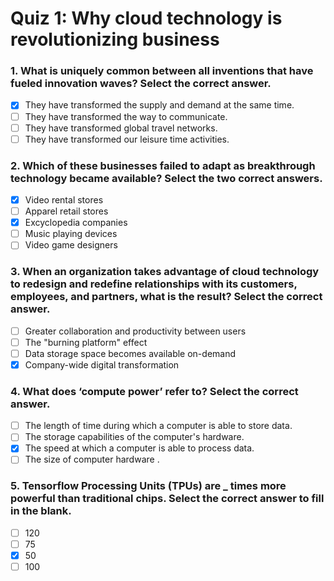 # Quiz 1: Why cloud technology is revolutionizing business

### 1. What is uniquely common between all inventions that have fueled innovation waves? Select the correct answer.
- [x] They have transformed the supply and demand at the same time.
- [ ] They have transformed the way to communicate.
- [ ] They have transformed global travel networks.
- [ ] They have transformed our leisure time activities.

### 2. Which of these businesses failed to adapt as breakthrough technology became available? Select the two correct answers.
- [x] Video rental stores
- [ ] Apparel retail stores
- [x] Excyclopedia companies
- [ ] Music playing devices
- [ ] Video game designers

### 3. When an organization takes advantage of cloud technology to redesign and redefine relationships with its customers, employees, and partners, what is the result? Select the correct answer.
- [ ] Greater collaboration and productivity between users
- [ ] The "burning platform" effect
- [ ] Data storage space becomes available on-demand
- [x] Company-wide digital transformation

### 4. What does ‘compute power’ refer to? Select the correct answer.
- [ ] The length of time during which a computer is able to store data.
- [ ] The storage capabilities of the computer's hardware.
- [x] The speed at which a computer is able to process data.
- [ ] The size of computer hardware .

### 5. Tensorflow Processing Units (TPUs) are _ times more powerful than traditional chips. Select the correct answer to fill in the blank.
- [ ] 120
- [ ] 75
- [x] 50
- [ ] 100

